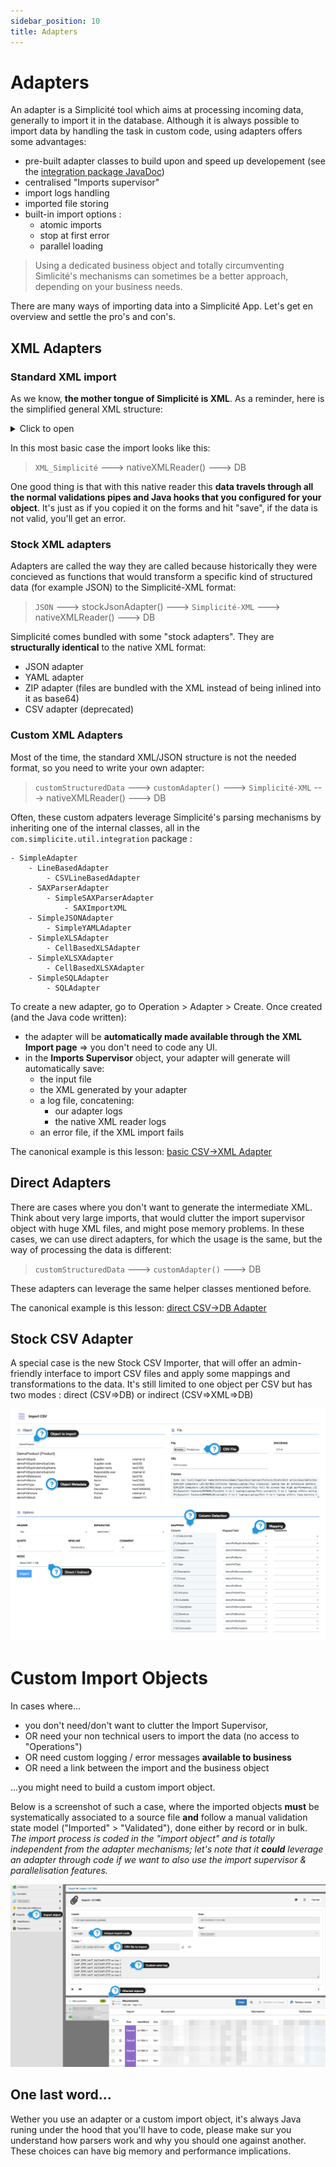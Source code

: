 ```yaml
---
sidebar_position: 10
title: Adapters
---
```


Adapters
====================

An adapter is a Simplicité tool which aims at processing incoming data, generally to import it in the database. Although it is always possible to import data by handling the task in custom code, using adapters offers some advantages:
- pre-built adapter classes to build upon and speed up developement (see the [integration package JavaDoc](https://platform.simplicite.io/current/javadoc/com/simplicite/util/integration/package-summary.html))
- centralised "Imports supervisor"
- import logs handling
- imported file storing
- built-in import options :
    - atomic imports
    - stop at first error
    - parallel loading

> Using a dedicated business object and totally circumventing Simlicité's mechanisms can sometimes be a better approach, depending on your business needs.

There are many ways of importing data into a Simplicité App. Let's get en overview and settle the pro's and con's.

## XML Adapters

### Standard XML import
As we know, **the mother tongue of Simplicité is XML**. As a reminder, here is the simplified general XML structure:

<details>
<summary>Click to open</summary>

```xml
<simplicite>
    <object>
        <name>MyObjectName</name>
        <action>update</action>
        <data>
            <myObjectField>data_A1</myObjectField>
            <myObjectField2>data_A2</myObjectField2>
        </data>
        <data>
            <myObjectField>data_B1</myObjectField>
            <myObjectField2>data_B2</myObjectField2>
        </data>
    </object>
</simplicite>
```

</details>

In this most basic case the import looks like this:

> `XML_Simplicité`  --->  nativeXMLReader()  ---> DB

One good thing is that with this native reader this **data travels through all the normal validations pipes and Java hooks that you configured for your object**. It's just as if you copied it on the forms and hit "save", if the data is not valid, you'll get an error.

### Stock XML adapters

Adapters are called the way they are called because historically they were concieved as functions that would transform a specific kind of structured data (for example JSON) to the Simplicité-XML format:

> `JSON` ---> stockJsonAdapter() ---> `Simplicité-XML` ---> nativeXMLReader() ---> DB

Simplicité comes bundled with some "stock adapters". They are **structurally identical** to the native XML format:
- JSON adapter
- YAML adapter
- ZIP adapter (files are bundled with the XML instead of being inlined into it as base64)
- CSV adapter (deprecated)

### Custom XML Adapters

Most of the time, the standard XML/JSON structure is not the needed format, so you need to write your own adapter:

> `customStructuredData` ---> `customAdapter()` ---> `Simplicité-XML` ---> nativeXMLReader() ---> DB

Often, these custom adpaters leverage Simplicité's parsing mechanisms by inheriting one of the internal classes, all in the `com.simplicite.util.integration` package :

```
- SimpleAdapter
    - LineBasedAdapter
        - CSVLineBasedAdapter
    - SAXParserAdapter
        - SimpleSAXParserAdapter
            - SAXImportXML
    - SimpleJSONAdapter
        - SimpleYAMLAdapter
    - SimpleXLSAdapter
        - CellBasedXLSAdapter
    - SimpleXLSXAdapter
        - CellBasedXLSXAdapter
    - SimpleSQLAdapter
        - SQLAdapter
```

To create a new adapter, go to Operation > Adapter > Create. Once created (and the Java code written):

* the adapter will be **automatically made available through the XML Import page** => you don't need to code any UI.
* in the **Imports Supervisor** object, your adapter will generate will automatically save:
  * the input file 
  * the XML generated by your adapter
  * a log file, concatening:
     * our adapter logs
     * the native XML reader logs
  * an error file, if the XML import fails

The canonical example is this lesson: [basic CSV->XML Adapter](/lesson/docs/integration/adapters/csv-to-xml)


## Direct Adapters

There are cases where you don't want to generate the intermediate XML. Think about very large imports, that would clutter the import supervisor object with huge XML files, and might pose memory problems. In these cases, we can use direct adapters, for which the usage is the same, but the way of processing the data is different:

> `customStructuredData` ---> `customAdapter()` ---> DB

These adapters can leverage the same helper classes mentioned before.

The canonical example is this lesson: [direct CSV->DB Adapter](/lesson/docs/integration/adapters/csv)

## Stock CSV Adapter

A special case is the new Stock CSV Importer, that will offer an admin-friendly interface to import CSV files and apply some mappings and transformations to the data. It's still limited to one object per CSV but has two modes : direct (CSV=>DB) or indirect (CSV=>XML=>DB)

![CSV import](img/adapters/csv_import.png)

Custom Import Objects
====================

In cases where...
- you don't need/don't want to clutter the Import Supervisor, 
- OR need your non technical users to import the data (no access to "Operations")
- OR need custom logging / error messages **available to business**
- OR need a link between the import and the business object

...you might need to build a custom import object.

Below is a screenshot of such a case, where the imported objects **must** be systematically associated to a source file **and** follow a manual validation state model ("Imported" > "Validated"), done either by record or in bulk. *The import process is coded in the "import object" and is totally independent from the adapter mechanisms; let's note that it **could** leverage an adapter through code if we want to also use the import supervisor & parallelisation features.*

![import_object](img/adapters/import_object.png)

## One last word...

Wether you use an adapter or a custom import object, it's always Java runing under the hood that you'll have to code, please make sur you understand how parsers work and why you should one against another. These choices can have big memory and performance implications.